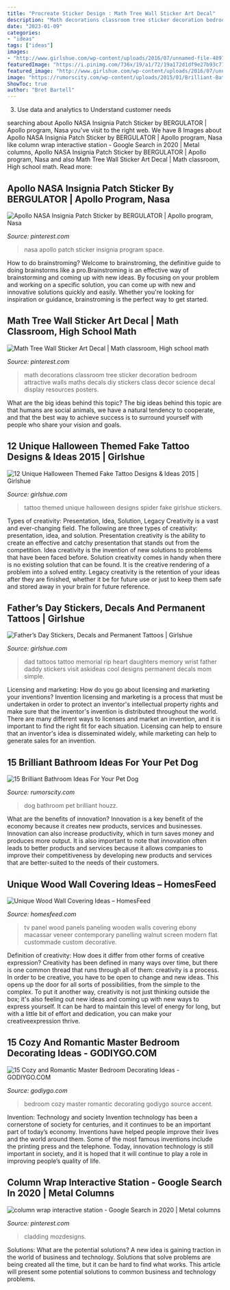 ```yaml
---
title: "Procreate Sticker Design : Math Tree Wall Sticker Art Decal"
description: "Math decorations classroom tree sticker decoration bedroom attractive walls maths decals diy stickers class decor science decal display resources posters"
date: "2023-01-09"
categories:
- "ideas"
tags: ["ideas"]
images:
- "http://www.girlshue.com/wp-content/uploads/2016/07/unnamed-file-4897.jpg"
featuredImage: "https://i.pinimg.com/736x/19/a1/72/19a172d1df9e27b93c773b2d9fc952ee.jpg"
featured_image: "http://www.girlshue.com/wp-content/uploads/2016/07/unnamed-file-4897.jpg"
image: "https://rumorscity.com/wp-content/uploads/2015/01/Brilliant-Bathroom-Ideas-For-Your-Pet-Dog-14.jpg"
ShowToc: true
author: "Bret Bartell"
---
```



3. Use data and analytics to Understand customer needs 

	

		
searching about Apollo NASA Insignia Patch Sticker by BERGULATOR | Apollo program, Nasa you've visit to the right web. We have 8 Images about Apollo NASA Insignia Patch Sticker by BERGULATOR | Apollo program, Nasa like column wrap interactive station - Google Search in 2020 | Metal columns, Apollo NASA Insignia Patch Sticker by BERGULATOR | Apollo program, Nasa and also Math Tree Wall Sticker Art Decal | Math classroom, High school math. Read more:
		
    
## Apollo NASA Insignia Patch Sticker By BERGULATOR | Apollo Program, Nasa

<img loading=lazy src="https://i.pinimg.com/736x/19/a1/72/19a172d1df9e27b93c773b2d9fc952ee.jpg" onerror="this.onerror=null;this.src='https://tse3.mm.bing.net/th?id=OIP.1iKW5j48GVn-i6L9QEil_QHaJ3&amp;pid=15.1';" alt="Apollo NASA Insignia Patch Sticker by BERGULATOR | Apollo program, Nasa">

_Source: pinterest.com_

>nasa apollo patch sticker insignia program space. 

	

How to do brainstroming?
Welcome to brainstroming, the definitive guide to doing brainstorms like a pro.Brainstroming is an effective way of brainstorming and coming up with new ideas. By focusing on your problem and working on a specific solution, you can come up with new and innovative solutions quickly and easily. Whether you're looking for inspiration or guidance, brainstroming is the perfect way to get started.

    
## Math Tree Wall Sticker Art Decal | Math Classroom, High School Math

<img loading=lazy src="https://i.pinimg.com/736x/0d/d1/ae/0dd1ae4f0ae195c7bd42839e786e532d--wall-sticker-art-wall-stickers.jpg" onerror="this.onerror=null;this.src='https://tse2.mm.bing.net/th?id=OIP.hwxUNQ_TBOXhD8KP1ouhEgHaLH&amp;pid=15.1';" alt="Math Tree Wall Sticker Art Decal | Math classroom, High school math">

_Source: pinterest.com_

>math decorations classroom tree sticker decoration bedroom attractive walls maths decals diy stickers class decor science decal display resources posters. 

	

What are the big ideas behind this topic?
The big ideas behind this topic are that humans are social animals, we have a natural tendency to cooperate, and that the best way to achieve success is to surround yourself with people who share your vision and goals.

    
## 12 Unique Halloween Themed Fake Tattoo Designs &amp; Ideas 2015 | Girlshue

<img loading=lazy src="http://www.girlshue.com/wp-content/uploads/2015/09/12-Unique-Halloween-Themed-Tattoo-Designs-Ideas-2015-12.jpg" onerror="this.onerror=null;this.src='https://tse1.mm.bing.net/th?id=OIP.v21tqAPq9Tx8wtnsCMiIbQAAAA&amp;pid=15.1';" alt="12 Unique Halloween Themed Fake Tattoo Designs &amp; Ideas 2015 | Girlshue">

_Source: girlshue.com_

>tattoo themed unique halloween designs spider fake girlshue stickers. 

	

Types of creativity: Presentation, Idea, Solution, Legacy
Creativity is a vast and ever-changing field. The following are three types of creativity: presentation, idea, and solution. Presentation creativity is the ability to create an effective and catchy presentation that stands out from the competition. Idea creativity is the invention of new solutions to problems that have been faced before. Solution creativity comes in handy when there is no existing solution that can be found. It is the creative rendering of a problem into a solved entity. Legacy creativity is the retention of your ideas after they are finished, whether it be for future use or just to keep them safe and stored away in your brain for future reference.

    
## Father’s Day Stickers, Decals And Permanent Tattoos | Girlshue

<img loading=lazy src="http://www.girlshue.com/wp-content/uploads/2016/07/unnamed-file-4897.jpg" onerror="this.onerror=null;this.src='https://tse4.mm.bing.net/th?id=OIP.X_vpbrfkDH1RVJLkgTAnagHaJ4&amp;pid=15.1';" alt="Father’s Day Stickers, Decals and Permanent Tattoos | Girlshue">

_Source: girlshue.com_

>dad tattoos tattoo memorial rip heart daughters memory wrist father daddy stickers visit askideas cool designs permanent decals mom simple. 

	

Licensing and marketing: How do you go about licensing and marketing your inventions?
Invention licensing and marketing is a process that must be undertaken in order to protect an inventor's intellectual property rights and make sure that the inventor's invention is distributed throughout the world. There are many different ways to licenses and market an invention, and it is important to find the right fit for each situation. Licensing can help to ensure that an inventor's idea is disseminated widely, while marketing can help to generate sales for an invention.

    
## 15 Brilliant Bathroom Ideas For Your Pet Dog

<img loading=lazy src="https://rumorscity.com/wp-content/uploads/2015/01/Brilliant-Bathroom-Ideas-For-Your-Pet-Dog-14.jpg" onerror="this.onerror=null;this.src='https://tse3.mm.bing.net/th?id=OIP.kKlymGtTDzYZl1soXAqPxQHaLH&amp;pid=15.1';" alt="15 Brilliant Bathroom Ideas For Your Pet Dog">

_Source: rumorscity.com_

>dog bathroom pet brilliant houzz. 

	

What are the benefits of innovation?
Innovation is a key benefit of the economy because it creates new products, services and businesses. Innovation can also increase productivity, which in turn saves money and produces more output. It is also important to note that innovation often leads to better products and services because it allows companies to improve their competitiveness by developing new products and services that are better-suited to the needs of their customers.

    
## Unique Wood Wall Covering Ideas – HomesFeed

<img loading=lazy src="https://homesfeed.com/wp-content/uploads/2016/02/Ebony-Wood-Wall-Covering-For-Tv-Stand-Near-Cabinet.jpg" onerror="this.onerror=null;this.src='https://tse1.mm.bing.net/th?id=OIP.VMJc84NOsyRfj1f4c6BGsQHaE9&amp;pid=15.1';" alt="Unique Wood Wall Covering Ideas – HomesFeed">

_Source: homesfeed.com_

>tv panel wood panels paneling wooden walls covering ebony macassar veneer contemporary panelling walnut screen modern flat custommade custom decorative. 

	

Definition of creativity: How does it differ from other forms of creative expression?
Creativity has been defined in many ways over time, but there is one common thread that runs through all of them: creativity is a process. In order to be creative, you have to be open to change and new ideas. This opens up the door for all sorts of possibilities, from the simple to the complex.
To put it another way, creativity is not just thinking outside the box; it's also feeling out new ideas and coming up with new ways to express yourself. It can be hard to maintain this level of energy for long, but with a little bit of effort and dedication, you can make your creativeexpression thrive.

    
## 15 Cozy And Romantic Master Bedroom Decorating Ideas - GODIYGO.COM

<img loading=lazy src="https://i0.wp.com/godiygo.com/wp-content/uploads/2017/11/Bedroom-with-Accent-Black.jpg?resize=820%2C1230" onerror="this.onerror=null;this.src='https://tse1.mm.bing.net/th?id=OIP.T8S-C4jKsQq_n6yKyxV65wHaLH&amp;pid=15.1';" alt="15 Cozy and Romantic Master Bedroom Decorating Ideas - GODIYGO.COM">

_Source: godiygo.com_

>bedroom cozy master romantic decorating godiygo source accent. 

	

Invention: Technology and society
Invention technology has been a cornerstone of society for centuries, and it continues to be an important part of today’s economy. Inventions have helped people improve their lives and the world around them. Some of the most famous inventions include the printing press and the telephone. Today, innovation technology is still important in society, and it is hoped that it will continue to play a role in improving people’s quality of life.

    
## Column Wrap Interactive Station - Google Search In 2020 | Metal Columns

<img loading=lazy src="https://i.pinimg.com/736x/00/da/4e/00da4e4d4c9416f6fd026cefca538f21.jpg" onerror="this.onerror=null;this.src='https://tse2.mm.bing.net/th?id=OIP.nGXb7eDizhQC0fLSZ-bexQHaL2&amp;pid=15.1';" alt="column wrap interactive station - Google Search in 2020 | Metal columns">

_Source: pinterest.com_

>cladding mozdesigns. 

	

Solutions: What are the potential solutions?
A new idea is gaining traction in the world of business and technology. Solutions that solve problems are being created all the time, but it can be hard to find what works. This article will present some potential solutions to common business and technology problems.

